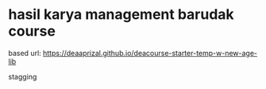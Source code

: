 <h1>hasil karya management barudak course</h1>

based url: https://deaaprizal.github.io/deacourse-starter-temp-w-new-age-lib

<p>stagging</p>
